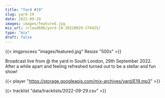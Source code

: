 ```yaml
---
title: "Yard #19"
slug: yard-19
date: 2022-09-29
images: images/featured.jpg
mix_url: /cloud696/yard-19-20220929-174425/
type: "mix"
draft: false
---
```


{{< imgprocess "images/featured.jpg" Resize "500x" >}}

Broadcast live from @ the yard in South London, 29th September 2022. After a while apart and feeling refreshed turned out to be a stellar and fun show!

{{< player "https://storage.googleapis.com/mix-archives/yard/E19.mp3" >}}

{{< tracklist "data/tracklists/2022-09-29.csv" >}}

